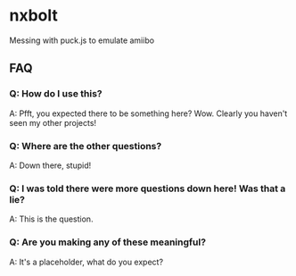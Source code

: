 # nxbolt
Messing with puck.js to emulate amiibo

## FAQ
### Q: How do I use this?
A: Pfft, you expected there to be something here? Wow. Clearly you haven't seen my other projects!
### Q: Where are the other questions?
A: Down there, stupid!
### Q: I was told there were more questions down here! Was that a lie?
A: This is the question.
### Q: Are you making any of these meaningful?
A: It's a placeholder, what do you expect?

